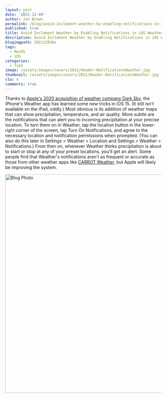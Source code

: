 ```yaml
---
layout: post
date: '2021-12-09'
author: Jon Brown
permalink: /blog/avoid-inclement-weather-by-enabling-notifications-in-ios-weather-app/
published: true
title: Avoid Inclement Weather by Enabling Notifications in iOS Weather App
description: Avoid Inclement Weather by Enabling Notifications in iOS Weather App
blogimgpath: 20211203Av
tags:
  - MacOS
  - iOS
categories:
  - tips
image: /assets/images/covers/2021/Header-NotificationsWeather.jpg
thumbnail: /assets/images/covers/2021/Header-NotificationsWeather.jpg
cta: 4
comments: true
---
```

Thanks to [Apple's 2020 acquisition of weather company Dark
Sky](https://blog.darksky.net/), the iPhone's Weather app has learned
some new tricks in iOS 15. (It still isn't available on the iPad,
oddly.) Most obvious is its addition of weather maps that can show
precipitation, temperature, and air quality. More subtle are the
notifications that can alert you to incoming precipitation at your
precise location. To turn them on in Weather, tap the location button in
the lower-right corner of the screen, tap Turn On Notifications, and
agree to the necessary location and notification permissions when
prompted. (You can also do this later in Settings > Weather > Location
and Settings > Weather > Notifications.) From then on, whenever
Weather thinks precipitation is about to start or stop at any of your
preset locations, you'll get an alert. Some people find that Weather's
notifications aren't as frequent or accurate as those from other weather
apps like [CARROT Weather](https://www.meetcarrot.com/weather/), but
Apple will likely be improving the system.

<img alt="Blog Photo" src="{{ site.site_cdn }}/assets/images/blog/2021/20211203Av/image2.jpeg" class="img-fluid rounded m-2" width="700" />
